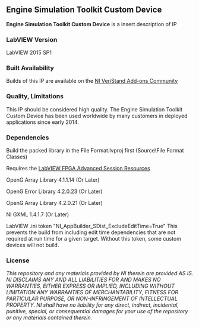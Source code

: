 ## Engine Simulation Toolkit Custom Device ##

**Engine Simulation Toolkit Custom Device** is a insert description of IP

### LabVIEW Version ###

LabVIEW 2015 SP1

### Built Availability ###

Builds of this IP are available on the [NI VeriStand Add-ons Community](https://decibel.ni.com/content/docs/DOC-37304)

### Quality, Limitations ###

This IP should be considered high quality. The Engine Simulation Toolkit Custom Device has been used worldwide by many customers in deployed applications since early 2014.

### Dependencies ###

Build the packed library in the File Format.lvproj first (Source\File Format Classes)

Requires the [LabVIEW FPGA Advanced Session Resources](https://decibel.ni.com/content/docs/DOC-35574)

OpenG Array Library 4.1.1.14 (Or Later)

OpenG Error Library 4.2.0.23 (Or Later)

OpenG Array Library 4.2.0.21 (Or Later)

NI GXML 1.4.1.7 (Or Later)

LabVIEW .ini token "NI_AppBuilder_SDist_ExcludeEditTime=True"
This prevents the build from including edit time dependencies that are not required at run time for a given target. Without this token, some custom devices will not build.

### License ###

*This repository and any materials provided by NI therein are provided AS IS. NI DISCLAIMS ANY AND ALL LIABILITIES FOR AND MAKES NO WARRANTIES, EITHER EXPRESS OR IMPLIED, INCLUDING WITHOUT LIMITATION ANY WARRANTIES OF MERCHANTABILITY, FITNESS FOR  PARTICULAR PURPOSE, OR NON-INFRINGEMENT OF INTELLECTUAL PROPERTY. NI shall have no liability for any direct, indirect, incidental, punitive, special, or consequential damages for your use of the repository or any materials contained therein.*